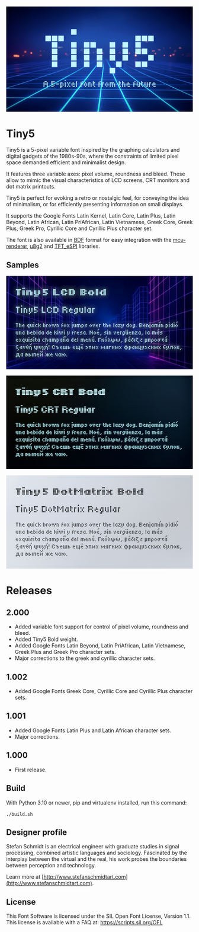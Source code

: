![Presentation](documentation/Tiny5-Presentation.png)

# Tiny5

Tiny5 is a 5-pixel variable font inspired by the graphing calculators and digital gadgets of the 1980s-90s, where the constraints of limited pixel space demanded efficient and minimalist design.

It features three variable axes: pixel volume, roundness and bleed. These allow to mimic the visual characteristics of LCD screens, CRT monitors and dot matrix printouts.

Tiny5 is perfect for evoking a retro or nostalgic feel, for conveying the idea of minimalism, or for efficiently presenting information on small displays.

It supports the Google Fonts Latin Kernel, Latin Core, Latin Plus, Latin Beyond, Latin African, Latin PriAfrican, Latin Vietnamese, Greek Core, Greek Plus, Greek Pro, Cyrillic Core and Cyrillic Plus character set.

The font is also available in [BDF](https://en.wikipedia.org/wiki/Glyph_Bitmap_Distribution_Format) format for easy integration with the [mcu-renderer](https://github.com/Gissio/mcu-renderer), [u8g2](https://github.com/olikraus/u8g2) and [TFT_eSPI](https://github.com/Bodmer/TFT_eSPI) libraries.

## Samples

![LCD Sample](documentation/Tiny5-LCD-Sample.png)

![CRT Sample](documentation/Tiny5-CRT-Sample.png)

![DotMatrix Sample](documentation/Tiny5-DotMatrix-Sample.png)

# Releases

## 2.000

* Added variable font support for control of pixel volume, roundness and bleed.
* Added Tiny5 Bold weight.
* Added Google Fonts Latin Beyond, Latin PriAfrican, Latin Vietnamese, Greek Plus and Greek Pro character sets.
* Major corrections to the greek and cyrillic character sets.

## 1.002

* Added Google Fonts Greek Core, Cyrillic Core and Cyrillic Plus character sets.

## 1.001

* Added Google Fonts Latin Plus and Latin African character sets.
* Major corrections.

## 1.000

* First release.

## Build

With Python 3.10 or newer, pip and virtualenv installed, run this command:

    ./build.sh

## Designer profile

Stefan Schmidt is an electrical engineer with graduate studies in signal processing, combined artistic languages and sociology. Fascinated by the interplay between the virtual and the real, his work probes the boundaries between perception and technology.

Learn more at [http://www.stefanschmidtart.com](http://www.stefanschmidtart.com).

## License

This Font Software is licensed under the SIL Open Font License, Version 1.1. This license is available with a FAQ at: https://scripts.sil.org/OFL
